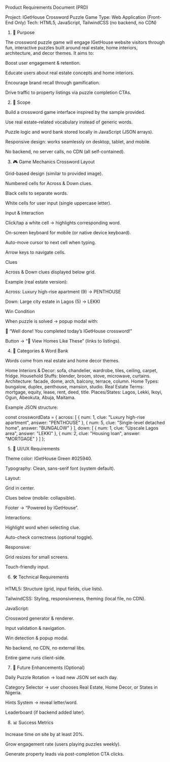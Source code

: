 Product Requirements Document (PRD)

Project: IGetHouse Crossword Puzzle Game
Type: Web Application (Front-End Only)
Tech: HTML5, JavaScript, TailwindCSS (no backend, no CDN)

1. 🎯 Purpose

The crossword puzzle game will engage IGetHouse website visitors through fun, interactive puzzles built around real estate, home interiors, architecture, and decor themes. It aims to:

Boost user engagement & retention.

Educate users about real estate concepts and home interiors.

Encourage brand recall through gamification.

Drive traffic to property listings via puzzle completion CTAs.

2. 🧩 Scope

Build a crossword game interface inspired by the sample provided.

Use real estate–related vocabulary instead of generic words.

Puzzle logic and word bank stored locally in JavaScript (JSON arrays).

Responsive design: works seamlessly on desktop, tablet, and mobile.

No backend, no server calls, no CDN (all self-contained).

3. 🎮 Game Mechanics
Crossword Layout

Grid-based design (similar to provided image).

Numbered cells for Across & Down clues.

Black cells to separate words.

White cells for user input (single uppercase letter).

Input & Interaction

Click/tap a white cell → highlights corresponding word.

On-screen keyboard for mobile (or native device keyboard).

Auto-move cursor to next cell when typing.

Arrow keys to navigate cells.

Clues

Across & Down clues displayed below grid.

Example (real estate version):

Across: Luxury high-rise apartment (9) → PENTHOUSE

Down: Large city estate in Lagos (5) → LEKKI

Win Condition

When puzzle is solved → popup modal with:

🎉 “Well done! You completed today’s IGetHouse crossword!”

Button → “🏡 View Homes Like These” (links to listings).

4. 📂 Categories & Word Bank

Words come from real estate and home decor themes.

Home Interiors & Decor: sofa, chandelier, wardrobe, tiles, ceiling, carpet, fridge.
Household Stuffs: blender, broom, stove, microwave, curtains.
Architecture: facade, dome, arch, balcony, terrace, column.
Home Types: bungalow, duplex, penthouse, mansion, studio.
Real Estate Terms: mortgage, equity, lease, rent, deed, title.
Places/States: Lagos, Lekki, Ikoyi, Ogun, Abeokuta, Abuja, Maitama.

Example JSON structure:

const crosswordData = {
  across: [
    { num: 1, clue: "Luxury high-rise apartment", answer: "PENTHOUSE" },
    { num: 5, clue: "Single-level detached home", answer: "BUNGALOW" }
  ],
  down: [
    { num: 1, clue: "Upscale Lagos area", answer: "LEKKI" },
    { num: 2, clue: "Housing loan", answer: "MORTGAGE" }
  ]
};

5. 🎨 UI/UX Requirements

Theme color: IGetHouse Green #025940.

Typography: Clean, sans-serif font (system default).

Layout:

Grid in center.

Clues below (mobile: collapsible).

Footer → “Powered by IGetHouse”.

Interactions:

Highlight word when selecting clue.

Auto-check correctness (optional toggle).

Responsive:

Grid resizes for small screens.

Touch-friendly input.

6. 🛠 Technical Requirements

HTML5: Structure (grid, input fields, clue lists).

TailwindCSS: Styling, responsiveness, theming (local file, no CDN).

JavaScript:

Crossword generator & renderer.

Input validation & navigation.

Win detection & popup modal.

No backend, no CDN, no external libs.

Entire game runs client-side.

7. 🚀 Future Enhancements (Optional)

Daily Puzzle Rotation → load new JSON set each day.

Category Selector → user chooses Real Estate, Home Decor, or States in Nigeria.

Hints System → reveal letter/word.

Leaderboard (if backend added later).

8. 📊 Success Metrics

Increase time on site by at least 20%.

Grow engagement rate (users playing puzzles weekly).

Generate property leads via post-completion CTA clicks.